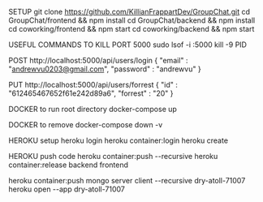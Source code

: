 
SETUP 
git clone https://github.com/KillianFrappartDev/GroupChat.git
cd GroupChat/frontend && npm install
cd GroupChat/backend && npm install
cd coworking/frontend && npm start
cd coworking/backend && npm start

USEFUL COMMANDS
TO KILL PORT 5000 
sudo lsof -i :5000
kill -9 PID

POST http://localhost:5000/api/users/login
{
    "email" : "andrewvu0203@gmail.com",
    "password" : "andrewvu"
}

PUT http://localhost:5000/api/users/forrest
{
    "id" : "612465467652f61e242d89a6",
    "forrest" : "20"
}

DOCKER to run root directory 
docker-compose up

DOCKER to remove
docker-compose down -v

HEROKU setup 
heroku login
heroku container:login
heroku create

HEROKU push code 
heroku container:push --recursive
heroku container:release backend frontend


heroku container:push mongo server client --recursive dry-atoll-71007
heroku open --app dry-atoll-71007